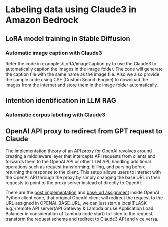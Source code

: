 
# Labeling data using Claude3 in Amazon Bedrock

## LoRA model training in Stable Diffusion
### Automatic image caption with Claude3
Refer the code in examples/LoRA/imageCaption.py to use the Claude3 to automatically caption the images in the image folder. The code will generate the caption file with the same name as the image file. Also we also provide the sample code using CSE (Custom Search Engine) to download the images from the internet and store them in the image folder automatically.

## Intention identification in LLM RAG
### Automatic corpus labeling with Claude3

## OpenAI API proxy to redirect from GPT request to Claude

The implementation theory of an API proxy for OpenAI revolves around creating a middleware layer that intercepts API requests from clients and forwards them to the OpenAI API or other LLM API, handling additional operations such as request transforming, billing, and parsing before returning the response to the client. This setup allows users to interact with the OpenAI API through the proxy by simply changing the base URL in their requests to point to the proxy server instead of directly to OpenAI.

There are the [post implementation](https://github.dev/openai/openai-python/blob/5cfb125acce0e8304d12bdd39b405071021db658/src/openai/_base_client.py#L1194) and [base_url assignment](https://github.dev/openai/openai-python/blob/5cfb125acce0e8304d12bdd39b405071021db658/src/openai/_client.py#L305) inside OpenAI Python client code, that original OpenAI client will redirect the request to the URL assigned in OPENAI_BASE_URL, we can just start a local(FLASK e.g.)/remote API server(API Gateway & Lambda or use Application Load Balancer in consideration of Lambda code start) to listen to the request, transform the request schema and redirect to Claude3 API and vice versa.

